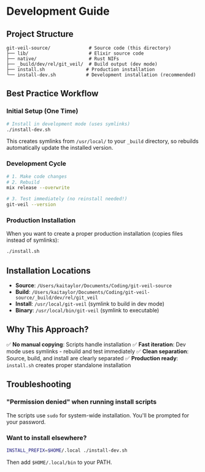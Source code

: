 # Development Guide

## Project Structure

```
git-veil-source/              # Source code (this directory)
├── lib/                      # Elixir source code
├── native/                   # Rust NIFs
├── _build/dev/rel/git_veil/  # Build output (dev mode)
├── install.sh               # Production installation
└── install-dev.sh           # Development installation (recommended)
```

## Best Practice Workflow

### Initial Setup (One Time)

```bash
# Install in development mode (uses symlinks)
./install-dev.sh
```

This creates symlinks from `/usr/local/` to your `_build` directory, so rebuilds automatically update the installed version.

### Development Cycle

```bash
# 1. Make code changes
# 2. Rebuild
mix release --overwrite

# 3. Test immediately (no reinstall needed!)
git-veil --version
```

### Production Installation

When you want to create a proper production installation (copies files instead of symlinks):

```bash
./install.sh
```

## Installation Locations

- **Source**: `/Users/kaitaylor/Documents/Coding/git-veil-source`
- **Build**: `/Users/kaitaylor/Documents/Coding/git-veil-source/_build/dev/rel/git_veil`
- **Install**: `/usr/local/git-veil` (symlink to build in dev mode)
- **Binary**: `/usr/local/bin/git-veil` (symlink to executable)

## Why This Approach?

✅ **No manual copying**: Scripts handle installation
✅ **Fast iteration**: Dev mode uses symlinks - rebuild and test immediately
✅ **Clean separation**: Source, build, and install are clearly separated
✅ **Production ready**: `install.sh` creates proper standalone installation

## Troubleshooting

### "Permission denied" when running install scripts

The scripts use `sudo` for system-wide installation. You'll be prompted for your password.

### Want to install elsewhere?

```bash
INSTALL_PREFIX=$HOME/.local ./install-dev.sh
```

Then add `$HOME/.local/bin` to your PATH.
